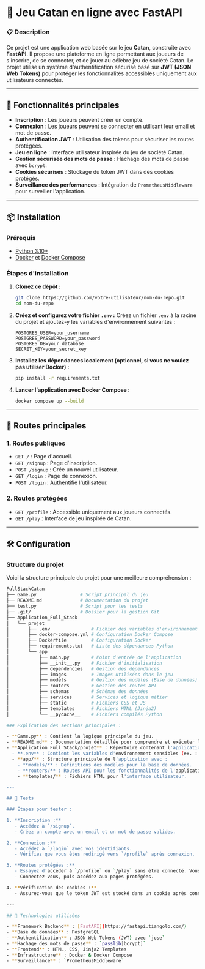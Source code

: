 # 🎲 Jeu Catan en ligne avec FastAPI

### 📋 Description
Ce projet est une application web basée sur le jeu **Catan**, construite avec **FastAPI**. Il propose une plateforme en ligne permettant aux joueurs de s'inscrire, de se connecter, et de jouer au célèbre jeu de société Catan. Le projet utilise un système d'authentification sécurisé basé sur **JWT (JSON Web Tokens)** pour protéger les fonctionnalités accessibles uniquement aux utilisateurs connectés.

---

## 📂 Fonctionnalités principales

- **Inscription** : Les joueurs peuvent créer un compte.
- **Connexion** : Les joueurs peuvent se connecter en utilisant leur email et mot de passe.
- **Authentification JWT** : Utilisation des tokens pour sécuriser les routes protégées.
- **Jeu en ligne** : Interface utilisateur inspirée du jeu de société Catan.
- **Gestion sécurisée des mots de passe** : Hachage des mots de passe avec `bcrypt`.
- **Cookies sécurisés** : Stockage du token JWT dans des cookies protégés.
- **Surveillance des performances** : Intégration de `PrometheusMiddleware` pour surveiller l'application.

---

## 📦 Installation

### Prérequis

- [Python 3.10+](https://www.python.org/downloads/)
- [Docker](https://www.docker.com/) et [Docker Compose](https://docs.docker.com/compose/)

### Étapes d'installation

1. **Clonez ce dépôt :**
   ```bash
   git clone https://github.com/votre-utilisateur/nom-du-repo.git
   cd nom-du-repo

2. **Créez et configurez votre fichier `.env` :**
   Créez un fichier `.env` à la racine du projet et ajoutez-y les variables d'environnement suivantes :
   ```env
   POSTGRES_USER=your_username
   POSTGRES_PASSWORD=your_password
   POSTGRES_DB=your_database
   SECRET_KEY=your_secret_key

3. **Installez les dépendances localement (optionnel, si vous ne voulez pas utiliser Docker) :**
   ```bash
   pip install -r requirements.txt

4. **Lancer l'application avec Docker Compose :**
   ```bash
   docker compose up --build

  ---

## 🔑 Routes principales

### 1. **Routes publiques**
- `GET /` : Page d'accueil.
- `GET /signup` : Page d'inscription.
- `POST /signup` : Crée un nouvel utilisateur.
- `GET /login` : Page de connexion.
- `POST /login` : Authentifie l'utilisateur.

### 2. **Routes protégées**
- `GET /profile` : Accessible uniquement aux joueurs connectés.
- `GET /play` : Interface de jeu inspirée de Catan.

---

## 🛠️ Configuration

### Structure du projet

Voici la structure principale du projet pour une meilleure compréhension :

```bash
FullStackCatan
├── Game.py                # Script principal du jeu
├── README.md              # Documentation du projet
├── test.py                # Script pour les tests
├── .git/                  # Dossier pour la gestion Git
├── Application_Full_Stack
│   └── projet
│       ├── .env               # Fichier des variables d'environnement
│       ├── docker-compose.yml # Configuration Docker Compose
│       ├── Dockerfile         # Configuration Docker
│       ├── requirements.txt   # Liste des dépendances Python
│       └── app
│           ├── main.py        # Point d'entrée de l'application
│           ├── __init__.py    # Fichier d'initialisation
│           ├── dependencies   # Gestion des dépendances
│           ├── images         # Images utilisées dans le jeu
│           ├── models         # Gestion des modèles (Base de données)
│           ├── routers        # Gestion des routes API
│           ├── schemas        # Schémas des données
│           ├── services       # Services et logique métier
│           ├── static         # Fichiers CSS et JS
│           ├── templates      # Fichiers HTML (Jinja2)
│           └── __pycache__    # Fichiers compilés Python

### Explication des sections principales :

- **Game.py** : Contient la logique principale du jeu.
- **README.md** : Documentation détaillée pour comprendre et exécuter le projet.
- **Application_Full_Stack/projet** : Répertoire contenant l'application complète.
  - **.env** : Contient les variables d'environnement sensibles (ex. : mots de passe, clés API).
  - **app/** : Structure principale de l'application avec :
    - **models/** : Définitions des modèles pour la base de données.
    - **routers/** : Routes API pour les fonctionnalités de l'application.
    - **templates/** : Fichiers HTML pour l'interface utilisateur.

---

## 🧪 Tests

### Étapes pour tester :

1. **Inscription :**
   - Accédez à `/signup`.
   - Créez un compte avec un email et un mot de passe valides.

2. **Connexion :**
   - Accédez à `/login` avec vos identifiants.
   - Vérifiez que vous êtes redirigé vers `/profile` après connexion.

3. **Routes protégées :**
   - Essayez d'accéder à `/profile` ou `/play` sans être connecté. Vous devriez recevoir une erreur `401 Unauthorized`.
   - Connectez-vous, puis accédez aux pages protégées.

4. **Vérification des cookies :**
   - Assurez-vous que le token JWT est stocké dans un cookie après connexion.

---

## 📖 Technologies utilisées

- **Framework Backend** : [FastAPI](https://fastapi.tiangolo.com/)
- **Base de données** : PostgreSQL
- **Authentification** : JSON Web Tokens (JWT) avec `jose`
- **Hachage des mots de passe** : `passlib[bcrypt]`
- **Frontend** : HTML, CSS, Jinja2 Templates
- **Infrastructure** : Docker & Docker Compose
- **Surveillance** : `PrometheusMiddleware`
